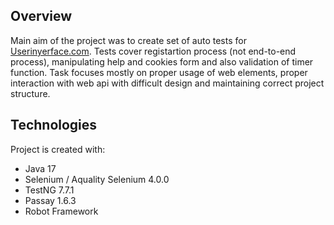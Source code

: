## Overview 
Main aim of the project was to create set of auto tests for [Userinyerface.com](https://userinyerface.com/). Tests cover registartion process (not end-to-end process), manipulating help and cookies form and also validation of timer function. Task focuses mostly on proper usage of web elements, proper interaction with web api with difficult design and maintaining correct project structure. 


## Technologies
Project is created with:
-	Java 17
-	Selenium  / Aquality Selenium 4.0.0
-	TestNG 7.7.1
- Passay 1.6.3
- Robot Framework

